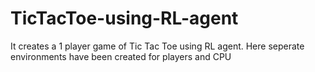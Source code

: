# TicTacToe-using-RL-agent
It creates a 1 player game of Tic Tac Toe using RL agent. Here seperate environments have been created for players and CPU

